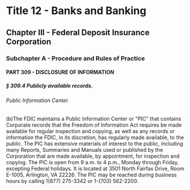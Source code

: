 
# Title 12 - Banks and Banking
## Chapter III - Federal Deposit Insurance Corporation
### Subchapter A - Procedure and Rules of Practice
#### PART 309 - DISCLOSURE OF INFORMATION
##### § 309.4 Publicly available records.
###### Public Information Center.

(b)The FDIC maintains a Public Information Center or "PIC" that contains Corporate records that the Freedom of Information Act requires be made available for regular inspection and copying, as well as any records or information the FDIC, in its discretion, has regularly made available, to the public. The PIC has extensive materials of interest to the public, including many Reports, Summaries and Manuals used or published by the Corporation that are made available, by appointment, for inspection and copying. The PIC is open from 9 a.m. to 4 p.m., Monday through Friday, excepting Federal holidays. It is located at 3501 North Fairfax Drive, Room E-1005, Arlington, VA 22226. The PIC may be reached during business hours by calling 1(877) 275-3342 or 1-(703) 562-2200.
